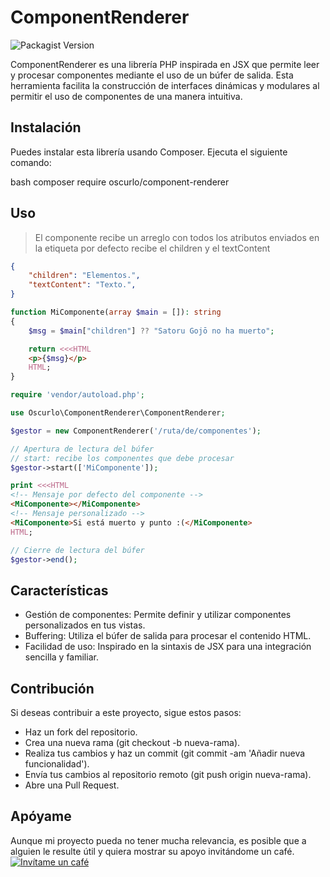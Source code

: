# ComponentRenderer

![Packagist Version](https://img.shields.io/packagist/v/oscurlo/component-renderer)

ComponentRenderer es una librería PHP inspirada en JSX que permite leer y procesar componentes mediante el uso de un búfer de salida. Esta herramienta facilita la construcción de interfaces dinámicas y modulares al permitir el uso de componentes de una manera intuitiva.

## Instalación

Puedes instalar esta librería usando Composer. Ejecuta el siguiente comando:

bash
composer require oscurlo/component-renderer


## Uso

> El componente recibe un arreglo con todos los atributos enviados en la etiqueta por defecto recibe el children y el textContent

```JSON
{
    "children": "Elementos.",
    "textContent": "Texto.",
}
```

```php
function MiComponente(array $main = []): string
{
    $msg = $main["children"] ?? "Satoru Gojō no ha muerto";

    return <<<HTML
    <p>{$msg}</p>
    HTML;
}
```

```php
require 'vendor/autoload.php';

use Oscurlo\ComponentRenderer\ComponentRenderer;

$gestor = new ComponentRenderer('/ruta/de/componentes');

// Apertura de lectura del búfer
// start: recibe los componentes que debe procesar
$gestor->start(['MiComponente']);

print <<<HTML
<!-- Mensaje por defecto del componente -->
<MiComponente></MiComponente>
<!-- Mensaje personalizado -->
<MiComponente>Si está muerto y punto :(</MiComponente>
HTML;

// Cierre de lectura del búfer
$gestor->end();
```

## Características

- Gestión de componentes: Permite definir y utilizar componentes personalizados en tus vistas.
- Buffering: Utiliza el búfer de salida para procesar el contenido HTML.
- Facilidad de uso: Inspirado en la sintaxis de JSX para una integración sencilla y familiar.

## Contribución

Si deseas contribuir a este proyecto, sigue estos pasos:

- Haz un fork del repositorio.
- Crea una nueva rama (git checkout -b nueva-rama).
- Realiza tus cambios y haz un commit (git commit -am 'Añadir nueva funcionalidad').
- Envía tus cambios al repositorio remoto (git push origin nueva-rama).
- Abre una Pull Request.

## Apóyame

Aunque mi proyecto pueda no tener mucha relevancia, es posible que a alguien le resulte útil y quiera mostrar su apoyo invitándome un café.
[![Invítame un café](https://www.buymeacoffee.com/assets/img/custom_images/yellow_img.png)](https://www.buymeacoffee.com/oscurlo)